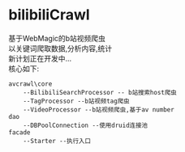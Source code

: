 # bilibiliCrawl
基于WebMagic的b站视频爬虫  
以关键词爬取数据,分析内容,统计  
新计划正在开发中...  
核心如下:  
```
avcrawl\core  
	--BilibiliSearchProcessor -- b站搜索host爬虫  
	--TagProcessor --b站视频tag爬虫  
	--VideoProcessor --b站视频爬虫,基于av number  
dao
	--DBPoolConnection --使用druid连接池  
facade
	--Starter --执行入口  
```
